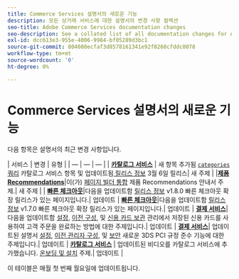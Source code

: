 ```yaml
---
title: Commerce Services 설명서의 새로운 기능
description: 모든 상거래 서비스에 대한 설명서의 변경 사항 컬렉션
seo-title: Adobe Commerce Services documentation changes
seo-description: See a collated list of all documentation changes for Adobe Commerce Services and integration services.
exl-id: dcc613e3-955e-4006-9984-bf05289d3bc1
source-git-commit: 804080ecfaf3d8578161341e92f8260cfddc0078
workflow-type: tm+mt
source-wordcount: '0'
ht-degree: 0%

---
```


# Commerce Services 설명서의 새로운 기능

다음 항목은 설명서의 최근 변경 사항입니다.

| 서비스 | 변경 | 유형 | | — | — | — | | [**카탈로그 서비스**](https://experienceleague.adobe.com/docs/commerce-merchant-services/catalog-service/guide-overview.html) | 새 항목 추가됨 [`categories` 쿼리](https://developer.adobe.com/commerce/webapi/graphql/schema/catalog-service/queries/categories/) 카탈로그 서비스 항목 및 업데이트됨[ 릴리스 정보](https://experienceleague.adobe.com/docs/commerce-merchant-services/catalog-service/release-notes.html?lang=en) 3월 6일 릴리스| 새 주제 | |[**제품 Recommendations**](https://experienceleague.adobe.com/docs/commerce-merchant-services/product-recommendations/overview.html?lang=en)|이(가) [페이지 빌더 통합](https://experienceleague.adobe.com/docs/commerce-merchant-services/product-recommendations/getting-started/page-builder.html) 제품 Recommendations 안내서 주제.| 새 주제 | | [**빠른 체크아웃**](https://experienceleague.adobe.com/docs/commerce-merchant-services/quick-checkout/overview.html)|다음을 업데이트함 [릴리스 정보](https://experienceleague.adobe.com/docs/commerce-merchant-services/quick-checkout/release-notes.html) v1.8.0 빠른 체크아웃 확장 릴리스가 있는 페이지입니다.| 업데이트 | [**빠른 체크아웃**](https://experienceleague.adobe.com/docs/commerce-merchant-services/quick-checkout/overview.html)|다음을 업데이트함 [릴리스 정보](https://experienceleague.adobe.com/docs/commerce-merchant-services/quick-checkout/release-notes.html) v1.7.0 빠른 체크아웃 확장 릴리스가 있는 페이지입니다.| 업데이트 | [**결제 서비스**](https://experienceleague.adobe.com/docs/commerce-merchant-services/payment-services/guide-overview.html)|다음을 업데이트함 [설정](https://experienceleague.adobe.com/docs/commerce-merchant-services/payment-services/configure/settings.html#card-vaulting), [이전 구성](https://experienceleague.adobe.com/docs/commerce-merchant-services/payment-services/configure/configure-admin.html#configure-credit-card-fields), 및 [신용 카드 보관](https://experienceleague.adobe.com/docs/commerce-merchant-services/payment-services/payments-checkout/vaulting.html#use-vaulting-in-the-admin) 관리에서 저장된 신용 카드를 사용하여 고객 주문을 완료하는 방법에 대한 주제입니다.| 업데이트 | [**결제 서비스**](https://experienceleague.adobe.com/docs/commerce-merchant-services/payment-services/guide-overview.html)| 업데이트된 설명서 [설정](https://experienceleague.adobe.com/docs/commerce-merchant-services/payment-services/configure/settings.html#3ds), [이전 관리자 구성](https://experienceleague.adobe.com/docs/commerce-merchant-services/payment-services/configure/configure-admin.html#configure-credit-card-fields), 및 [보안](https://experienceleague.adobe.com/docs/commerce-merchant-services/payment-services/security.html#3ds) 새로운 3DS PCI 규정 준수 기능에 대한 주제입니다.| 업데이트 | [**카탈로그 서비스**](https://experienceleague.adobe.com/docs/commerce-merchant-services/catalog-service/guide-overview.html) | 업데이트된 비디오를 카탈로그 서비스에 추가했습니다. [온보딩 및 설치](https://experienceleague.adobe.com/docs/commerce-merchant-services/catalog-service/installation.html) 주제.| 업데이트 |

이 테이블은 매월 첫 번째 월요일에 업데이트됩니다.
